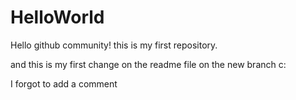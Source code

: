 # HelloWorld
Hello github community! this is my first repository. 

and this is my first change on the readme file on the new branch c:

I forgot to add a comment 
